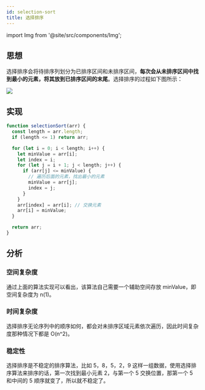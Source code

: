 ```yaml
---
id: selection-sort
title: 选择排序
---
```


import Img from '@site/src/components/Img';

## 思想

选择排序会将待排序列划分为已排序区间和未排序区间，**每次会从未排序区间中找到最小的元素，将其放到已排序区间的末尾**。选择排序的过程如下图所示：

<Img w="300" src='https://cosmos-x.oss-cn-hangzhou.aliyuncs.com/20200730151711.png'/>

## 实现

```js
function selectionSort(arr) {
  const length = arr.length;
  if (length <= 1) return arr;

  for (let i = 0; i < length; i++) {
    let minValue = arr[i];
    let index = i;
    for (let j = i + 1; j < length; j++) {
      if (arr[j] <= minValue) {
        // 遍历后面的元素，找出最小的元素
        minValue = arr[j];
        index = j;
      }
    }
    arr[index] = arr[i]; // 交换元素
    arr[i] = minValue;
  }

  return arr;
}
```

## 分析

### 空间复杂度

通过上面的算法实现可以看出，该算法自己需要一个辅助空间存放 minValue，即空间复杂度为 n(1)。

### 时间复杂度

选择排序无论序列中的顺序如何，都会对未排序区域元素依次遍历，因此时间复杂度那种情况下都是 O(n^2)。

### 稳定性

选择排序是不稳定的排序算法，比如 5，8，5，2，9 这样一组数据，使用选择排序算法来排序的话，第一次找到最小元素 2，与第一个 5 交换位置，那第一个 5 和中间的 5 顺序就变了，所以就不稳定了。
